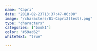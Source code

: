 ```yaml
---
name: "Capri"
date: "2018-02-23T13:37:47-06:00"
image: "/characters/B1-Capri2(test).png"
type: "characters"
categories: ["book1"]
color: "#59ad62"
whiteText: "true"

---
```


